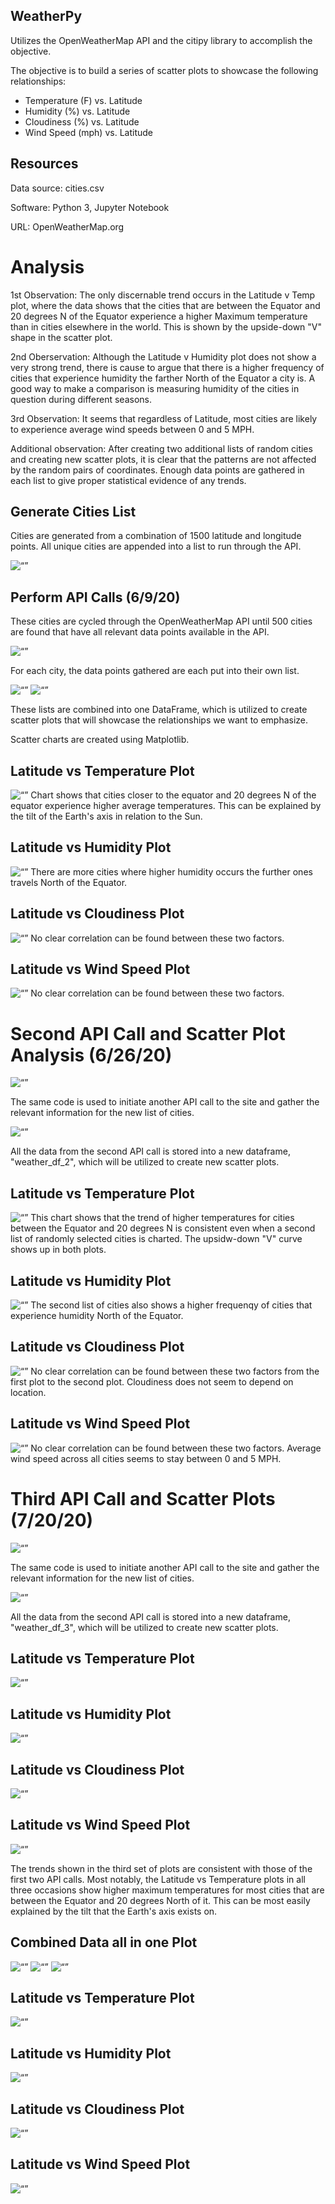 ## WeatherPy

Utilizes the OpenWeatherMap API and the citipy library to accomplish the objective.

The objective is to build a series of scatter plots to showcase the following relationships:

* Temperature (F) vs. Latitude
* Humidity (%) vs. Latitude
* Cloudiness (%) vs. Latitude
* Wind Speed (mph) vs. Latitude


## Resources

Data source: cities.csv

Software: Python 3, Jupyter Notebook

URL: OpenWeatherMap.org


# Analysis

1st Observation: The only discernable trend occurs in the Latitude v Temp plot, where the data shows that the cities that are between the Equator and 20 degrees N of the Equator experience a higher Maximum temperature than in cities elsewhere in the world. This is shown by the upside-down "V" shape in the scatter plot. 


2nd Oberservation: Although the Latitude v Humidity plot does not show a very strong trend, there is cause to argue that there is a higher frequency of cities that experience humidity the farther North of the Equator a city is. A good way to make a comparison is measuring humidity of the cities in question during different seasons.


3rd Observation: It seems that regardless of Latitude, most cities are likely to experience average wind speeds between 0 and 5 MPH.


Additional observation: After creating two additional lists of random cities and creating new scatter plots, it is clear that the patterns are not affected by the random pairs of coordinates. Enough data points are gathered in each list to give proper statistical evidence of any trends. 


## Generate Cities List
Cities are generated from a combination of 1500 latitude and longitude points. All unique cities are appended into a list to run through the API.

<img width=“500” alt=“” src="https://github.com/abhatt00/WeatherPy_Python_API/blob/master/Images/Generated_Cities_List_20200611.jpg">



## Perform API Calls (6/9/20)
 These cities are cycled through the OpenWeatherMap API until 500 cities are found that have all relevant data points available in the API. 

<img width=“500” alt=“” src="https://github.com/abhatt00/WeatherPy_Python_API/blob/master/Images/Perform_API_Calls_1.jpg">

For each city, the data points gathered are each put into their own list. 

<img width=“500” alt=“” src="https://github.com/abhatt00/WeatherPy_Python_API/blob/master/Images/Perform_API_Calls_2.jpg">
<img width=“500” alt=“” src="https://github.com/abhatt00/WeatherPy_Python_API/blob/master/Images/Perform_API_Calls_3.jpg">

These lists are combined into one DataFrame, which is utilized to create scatter plots that will showcase the relationships we want to emphasize.

Scatter charts are created using Matplotlib.


## Latitude vs Temperature Plot
<img width=“500” alt=“” src="https://github.com/abhatt00/WeatherPy_Python_API/blob/master/Images/Latitude_v_Temp.jpg">
Chart shows that cities closer to the equator and 20 degrees N of the equator experience higher average temperatures. This can be explained by the tilt of the Earth's axis in relation to the Sun.  

## Latitude vs Humidity Plot
<img width=“500” alt=“” src="https://github.com/abhatt00/WeatherPy_Python_API/blob/master/Images/Latitude_v_Humidity.jpg">
There are more cities where higher humidity occurs the further ones travels North of the Equator.

## Latitude vs Cloudiness Plot
<img width=“500” alt=“” src="https://github.com/abhatt00/WeatherPy_Python_API/blob/master/Images/Latitude_v_Cloudiness.jpg">
No clear correlation can be found between these two factors.

## Latitude vs Wind Speed Plot
<img width=“500” alt=“” src="https://github.com/abhatt00/WeatherPy_Python_API/blob/master/Images/Latitude_v_Wind_Speed.jpg">
No clear correlation can be found between these two factors.



# Second API Call and Scatter Plot Analysis (6/26/20)

<img width=“500” alt=“” src="https://github.com/abhatt00/WeatherPy_Python_API/blob/master/Images/Perform_API_Calls_20200626_1.jpg">

The same code is used to initiate another API call to the site and gather the relevant information for the new list of cities.

<img width=“500” alt=“” src="https://github.com/abhatt00/WeatherPy_Python_API/blob/master/Images/Perform_API_Calls_20200626_2.jpg">

All the data from the second API call is stored into a new dataframe, "weather_df_2", which will be utilized to create new scatter plots.


## Latitude vs Temperature Plot
<img width=“500” alt=“” src="https://github.com/abhatt00/WeatherPy_Python_API/blob/master/code/LatitudeVsTemperature_2.png">
This chart shows that the trend of higher temperatures for cities between the Equator and 20 degrees N is consistent even when a second list of randomly selected cities is charted. The upsidw-down "V" curve shows up in both plots.

## Latitude vs Humidity Plot
<img width=“500” alt=“” src="https://github.com/abhatt00/WeatherPy_Python_API/blob/master/code/LatitudeVsHumidity_2.png">
The second list of cities also shows a higher frequenqy of cities that experience humidity North of the Equator.

## Latitude vs Cloudiness Plot
<img width=“500” alt=“” src="https://github.com/abhatt00/WeatherPy_Python_API/blob/master/code/LatitudeVsCloudiness_2.png">
No clear correlation can be found between these two factors from the first plot to the second plot. Cloudiness does not seem to depend on location.

## Latitude vs Wind Speed Plot
<img width=“500” alt=“” src="https://github.com/abhatt00/WeatherPy_Python_API/blob/master/code/LatitudeVsWindSpeed_2.png">
No clear correlation can be found between these two factors. Average wind speed across all cities seems to stay between 0 and 5 MPH.



# Third API Call and Scatter Plots (7/20/20)

<img width=“500” alt=“” src="https://github.com/abhatt00/WeatherPy_Python_API/blob/master/Images/Perform_API_Calls_20200720_1.jpg">

The same code is used to initiate another API call to the site and gather the relevant information for the new list of cities.

<img width=“500” alt=“” src="https://github.com/abhatt00/WeatherPy_Python_API/blob/master/Images/Perform_API_Calls_20200720_2.jpg">

All the data from the second API call is stored into a new dataframe, "weather_df_3", which will be utilized to create new scatter plots.


## Latitude vs Temperature Plot
<img width=“500” alt=“” src="https://github.com/abhatt00/WeatherPy_Python_API/blob/master/code/LatitudeVsTemperature_3.png">

## Latitude vs Humidity Plot
<img width=“500” alt=“” src="https://github.com/abhatt00/WeatherPy_Python_API/blob/master/code/LatitudeVsHumidity_3.png">

## Latitude vs Cloudiness Plot
<img width=“500” alt=“” src="https://github.com/abhatt00/WeatherPy_Python_API/blob/master/code/LatitudeVsCloudiness_3.png">

## Latitude vs Wind Speed Plot
<img width=“500” alt=“” src="https://github.com/abhatt00/WeatherPy_Python_API/blob/master/code/LatitudeVsWindSpeed_3.png">


The trends shown in the third set of plots are consistent with those of the first two API calls.
Most notably, the Latitude vs Temperature plots in all three occasions show higher maximum temperatures for most cities that are between the Equator and 20 degrees North of it. This can be most easily explained by the tilt that the Earth's axis exists on.


## Combined Data all in one Plot
<img width=“500” alt=“” src="https://github.com/abhatt00/WeatherPy_Python_API/blob/master/Images/Combined_df_plots_20200721_1.jpg">
<img width=“500” alt=“” src="https://github.com/abhatt00/WeatherPy_Python_API/blob/master/Images/Combined_df_plots_20200721_2.jpg">
<img width=“500” alt=“” src="https://github.com/abhatt00/WeatherPy_Python_API/blob/master/Images/Combined_df_plots_20200721_3.jpg">


## Latitude vs Temperature Plot
<img width=“500” alt=“” src="https://github.com/abhatt00/WeatherPy_Python_API/blob/master/code/LatitudeVsTemperature_combined.png">

## Latitude vs Humidity Plot
<img width=“500” alt=“” src="https://github.com/abhatt00/WeatherPy_Python_API/blob/master/code/LatitudeVsHumidity_combined.png">

## Latitude vs Cloudiness Plot
<img width=“500” alt=“” src="https://github.com/abhatt00/WeatherPy_Python_API/blob/master/code/LatitudeVsCloudiness_combined.png">

## Latitude vs Wind Speed Plot
<img width=“500” alt=“” src="https://github.com/abhatt00/WeatherPy_Python_API/blob/master/code/LatitudeVsWindSpeed_combined.png">